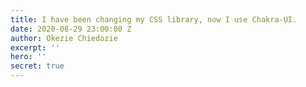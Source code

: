 ```yaml
---
title: I have been changing my CSS library, now I use Chakra-UI.
date: 2020-08-29 23:00:00 Z
author: Okezie Chiedozie
excerpt: ''
hero: ''
secret: true
---
```


